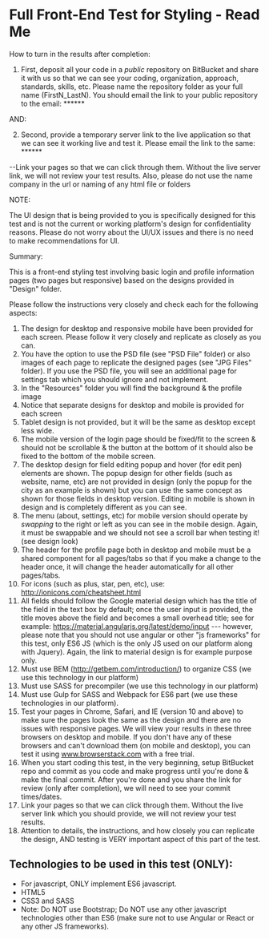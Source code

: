# Full Front-End Test for Styling - Read Me

How to turn in the results after completion:

1. First, deposit all your code in a _public_ repository on BitBucket and share it with us so that we can see your
coding, organization, approach, standards, skills, etc. Please name the repository folder as your full name
(FirstN_LastN). You should email the link to your public repository to the email: ******

AND:

2. Second, provide a temporary server link to the live application so that we can see it working live and test it.
Please email the link to the same: ******

--Link your pages so that we can click through them. Without the live server link, we will not review your test results.
Also, please do not use the name company in the url or naming of any html file or folders

NOTE:

The UI design that is being provided to you is specifically designed for this test and is not the current or working
platform's design for confidentiality reasons. Please do not worry about the UI/UX issues and there is no need to make
recommendations for UI.

Summary:

This is a front-end styling test involving basic login and profile information pages (two pages but responsive) based
on the designs provided in "Design" folder.

Please follow the instructions very closely and check each for the following aspects:

1. The design for desktop and responsive mobile have been provided for each screen. Please follow it very closely and
replicate as closely as you can.
2. You have the option to use the PSD file (see "PSD File" folder) or also images of each page to replicate the designed
pages (see "JPG Files" folder). If you use the PSD file, you will see an additional page for settings tab which you
should ignore and not implement.
3. In the "Resources" folder you will find the background & the profile image
4. Notice that separate designs for desktop and mobile is provided for each screen
5. Tablet design is not provided, but it will be the same as desktop except less wide.
6. The mobile version of the login page should be fixed/fit to the screen & should not be scrollable & the button at the
bottom of it should also be fixed to the bottom of the mobile screen.
7. The desktop design for field editing popup and hover (for edit pen) elements are shown. The popup design for other
fields (such as website, name, etc) are not provided in design (only the popup for the city as an example is shown) but
you can use the same concept as shown for those fields in desktop version. Editing in mobile is shown in design and is
completely different as you can see.
8. The menu (about, settings, etc) for mobile version should operate by _swapping_ to the right or left as you can see
in the mobile design. Again, it must be swappable and we should not see a scroll bar when testing it! (see design look)
9. The header for the profile page both in desktop and mobile must be a shared component for all pages/tabs so that if
you make a change to the header once, it will change the header automatically for all other pages/tabs.
10. For icons (such as plus, star, pen, etc), use: http://ionicons.com/cheatsheet.html
11. All fields should follow the Google material design which has the title of the field in the text box by default;
once the user input is provided, the title moves above the field and becomes a small overhead title; see for example:
https://material.angularjs.org/latest/demo/input
--- however, please note that you should not use angular or other "js frameworks" for this test, only ES6 JS (which is
the only JS used on our platform along with Jquery). Again, the link to material design is for example purpose only.
12. Must use BEM (http://getbem.com/introduction/) to organize CSS (we use this technology in our platform)
13. Must use SASS for precompiler (we use this technology in our platform)
14. Must use Gulp for SASS and Webpack for ES6 part (we use these technologies in our platform).
15. Test your pages in Chrome, Safari, and IE (version 10 and above) to make sure the pages look the same as the design
and there are no issues with responsive pages. We will view your results in these three browsers on desktop and mobile.
If you don't have any of these browsers and can't download them (on mobile and desktop), you can test it using
www.browserstack.com with a free trial.
16. When you start coding this test, in the very beginning, setup BitBucket repo and commit as you code and make
progress until you're done & make the final commit. After you're done and you share the link for review (only after
completion), we will need to see your commit times/dates.
17. Link your pages so that we can click through them. Without the live server link which you should provide, we will
not review your test results.
18. Attention to details, the instructions, and how closely you can replicate the design, AND testing is VERY important
aspect of this part of the test.

## Technologies to be used in this test (ONLY):

* For javascript, ONLY implement ES6 javascript.
* HTML5
* CSS3 and SASS
* Note: Do NOT use Bootstrap; Do NOT use any other javascript technologies other than ES6 (make sure not to use Angular
or React or any other JS frameworks).

